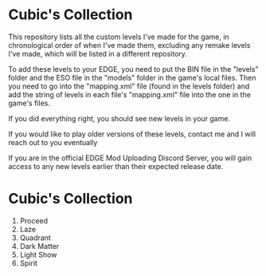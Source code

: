 # Cubic's Collection
This repository lists all the custom levels I've made for the game, in chronological order of when I've made them, excluding any remake levels I've made, which will be listed in a different repository.

To add these levels to your EDGE, you need to put the BIN file in the "levels" folder and the ESO file in the "models" folder in the game's local files.
Then you need to go into the "mapping.xml" file (found in the levels folder) and add the string of levels in each file's "mapping.xml" file into the one in the game's files.

If you did everything right, you should see new levels in your game.

If you would like to play older versions of these levels, contact me and I will reach out to you eventually

If you are in the official EDGE Mod Uploading Discord Server, you will gain access to any new levels earlier than their expected release date.

# Cubic's Collection
1. Proceed
2. Laze
3. Quadrant
4. Dark Matter
5. Light Show
6. Spirit
